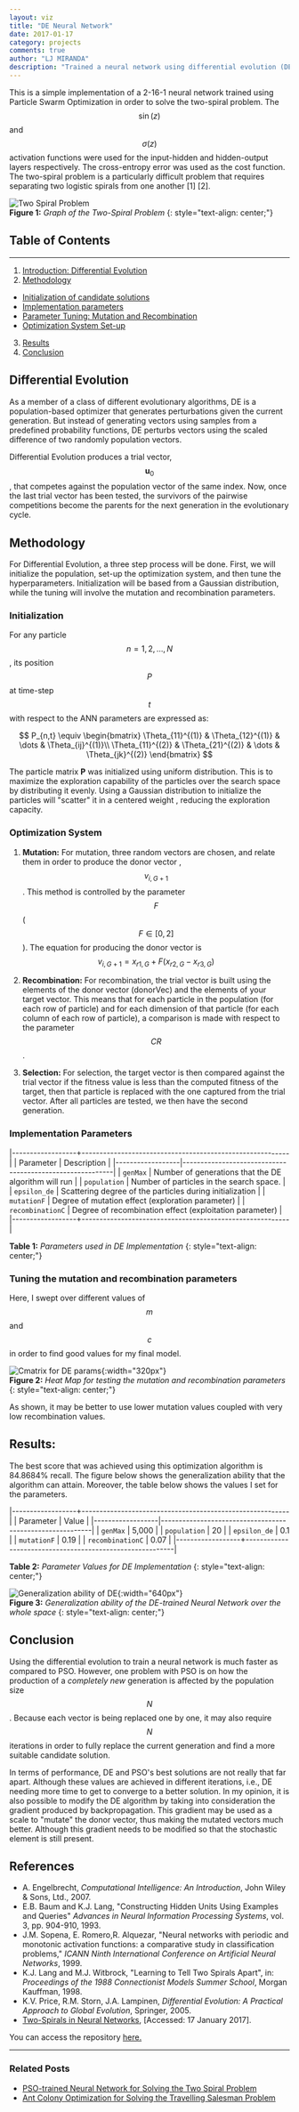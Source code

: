 ```yaml
---
layout: viz
title: "DE Neural Network"
date: 2017-01-17
category: projects
comments: true
author: "LJ MIRANDA"
description: "Trained a neural network using differential evolution (DE) to solve the two-spiral problem"
---
```


This is a simple implementation of a 2-16-1 neural network trained using Particle Swarm Optimization in order to solve the two-spiral problem. The $$\sin(z)$$ and $$\sigma(z)$$ activation functions were used for the input-hidden and hidden-output layers respectively. The cross-entropy error was used as the cost function. The two-spiral problem is a particularly difficult problem that requires separating two logistic spirals from one another [1] [2].

![Two Spiral Problem](http://i.imgur.com/AB14SHCl.png)  
__Figure 1:__ _Graph of the Two-Spiral Problem_
{: style="text-align: center;"}  


## Table of Contents
---
1. [Introduction: Differential Evolution](#differential-evolution)
2. [Methodology](#methodology)
  - [Initialization of candidate solutions](#initialization)
  - [Implementation parameters](#implementation-parameters)
  - [Parameter Tuning: Mutation and Recombination](#tuning-the-mutation-and-recombination-parameters)
  - [Optimization System Set-up](#optimization-system)
3. [Results](#results)
4. [Conclusion](#conclusion)



## Differential Evolution  
As a member of a class of different evolutionary algorithms, DE is a population-based optimizer that generates
perturbations given the current generation. But instead of generating vectors using samples from a predefined
probability functions, DE perturbs vectors using the scaled difference of two randomly population vectors.

Differential Evolution produces a trial vector, $$\mathbf{u}_{0}$$, that competes against the population
vector of the same index. Now, once the last trial vector has been tested, the survivors of the pairwise
competitions become the parents for the next generation in the evolutionary cycle.


## Methodology  
For Differential Evolution, a three step process will be done. First, we will initialize the population, set-up the optimization system,
and then tune the hyperparameters. Initialization will be based from a Gaussian distribution, while the tuning will involve
the mutation and recombination parameters.

### Initialization
For any particle $$n = 1,2, \dots , N$$, its position $$P$$ at time-step $$t$$ with respect to the ANN parameters are expressed as:

$$
P_{n,t} \equiv \begin{bmatrix}
\Theta_{11}^{(1)} & \Theta_{12}^{(1)} & \dots & \Theta_{ij}^{(1)}\\
\Theta_{11}^{(2)} & \Theta_{21}^{(2)} & \dots & \Theta_{jk}^{(2)}
\end{bmatrix}
$$

The particle matrix __P__ was initialized using uniform distribution. This is to maximize the exploration capability of the particles
over the search space by distributing it evenly. Using a Gaussian distribution to initialize the particles will "scatter" it in a centered weight
, reducing the exploration capacity.


### Optimization System  
1. __Mutation:__ For mutation, three random vectors are chosen, and relate them in order to produce the donor vector
,$$v_{i,G+1}$$. This method is controlled by the parameter $$F$$ ($$F \in [0,2]$$). The equation for producing the
donor vector is $$v_{i,G+1} = x_{r1,G} + F (x_{r2,G} - x_{r3,G})$$

2. __Recombination:__ For recombination, the trial vector is built using the elements of the donor vector (donorVec)
and the elements of your target vector. This means that for each particle in the population (for each row of
particle) and for each dimension of that particle (for each column of each row of particle), a comparison is made with respect to the
parameter $$CR$$.

3. __Selection:__ For selection, the target vector is then compared against the trial vector if the fitness value is less
than the computed fitness of the target, then that particle is replaced  with the one captured from the trial vector.
After all particles are tested, we then have the second generation.

### Implementation Parameters  

|------------------+----------------------------------------------------------|
| Parameter        | Description                                              |
|------------------|----------------------------------------------------------|
| `genMax`         | Number of generations that the DE algorithm will run     |
| `population`     | Number of particles in the search space.                 |
| `epsilon_de`     | Scattering degree of the particles during initialization |
| `mutationF`      | Degree of mutation effect (exploration parameter)        |
| `recombinationC` | Degree of recombination effect (exploitation parameter)  |
|------------------+----------------------------------------------------------|  

__Table 1:__ _Parameters used in DE Implementation_
{: style="text-align: center;"}


### Tuning the mutation and recombination parameters
Here, I swept over different values of $$m$$ and $$c$$ in order to find good values for my final model.

![Cmatrix for DE params](/res/nn/cmatrix2.png){:width="320px"}       
__Figure 2:__ _Heat Map for testing the mutation and recombination parameters_
{: style="text-align: center;"}

As shown, it may be better to use lower mutation values coupled with very low recombination values.





## Results:
The best score that was achieved using this optimization algorithm is 84.8684% recall. The figure below shows the generalization ability that the algorithm can attain. Moreover, the table below shows the values I set for the parameters.

|------------------+----------------------------------------------------------|
| Parameter        | Value                                                    |
|------------------|----------------------------------------------------------|
| `genMax`         | 5,000                                                    |
| `population`     | 20                                                       |
| `epsilon_de`     | 0.1                                                      |
| `mutationF`      | 0.19                                                     |
| `recombinationC` | 0.07                                                     |
|------------------+----------------------------------------------------------|  

__Table 2:__ _Parameter Values for DE Implementation_
{: style="text-align: center;"}

![Generalization ability of DE](http://i.imgur.com/oEHj0Dhl.png){:width="640px"}  
__Figure 3:__ _Generalization ability of the DE-trained Neural Network over the whole space_
{: style="text-align: center;"}


## Conclusion
Using the differential evolution to train a neural network is much faster as compared to PSO. However, one problem with PSO is on how the production of a _completely new_ generation is affected by the population size $$N$$. Because each vector is being replaced one by one, it may also require $$N$$ iterations in order to fully replace the current generation and find a more suitable candidate solution.

In terms of performance, DE and PSO's best solutions are not really that far apart. Although these values are achieved in different iterations, i.e., DE needing more time to get to converge to a better solution. In my opinion, it is also possible to modify the DE algorithm by taking into consideration the gradient produced by backpropagation. This gradient may be used as a scale to "mutate" the donor vector, thus making the mutated vectors much better. Although this gradient needs to be modified so that the stochastic element is still present.


## References
+ A. Engelbrecht, *Computational Intelligence: An Introduction*, John Wiley & Sons, Ltd., 2007.  
+ E.B. Baum and K.J. Lang, "Constructing Hidden Units Using Examples and Queries" _Advances
in Neural Information Processing Systems_, vol. 3, pp. 904-910, 1993.
+ J.M. Sopena, E. Romero,R. Alquezar, "Neural networks with periodic and monotonic activation functions: a comparative study in classification problems," _ICANN Ninth International Conference on Artificial Neural Networks_, 1999.
+ K.J. Lang and M.J. Witbrock, "Learning to Tell Two Spirals Apart", in: *Proceedings of the 1988 Connectionist Models Summer School*, Morgan Kauffman, 1998.  
+ K.V. Price, R.M. Storn, J.A. Lampinen, _Differential Evolution: A Practical Approach to Global Evolution_, Springer, 2005.
+ [Two-Spirals in Neural Networks](http://www.ibiblio.org/pub/academic/computer-science/neural-networks/programs/bench/two-spirals), [Accessed: 17 January 2017].   


You can access the repository [here.](https://github.com/ljvmiranda921/two-spiral-neural-net)

***

### Related Posts
- [PSO-trained Neural Network for Solving the Two Spiral Problem](https://ljvmiranda921.github.io/projects/2017/01/17/pso-trained-neural-network-for-solving-the-two-spiral-problem/)
- [Ant Colony Optimization for Solving the Travelling Salesman Problem](https://ljvmiranda921.github.io/projects/2017/01/18/ant-colony-optimization-tsp/)
